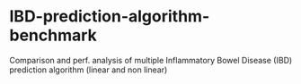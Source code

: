 # IBD-prediction-algorithm-benchmark
Comparison and perf. analysis of multiple Inflammatory Bowel Disease (IBD) prediction algorithm (linear and non linear)
